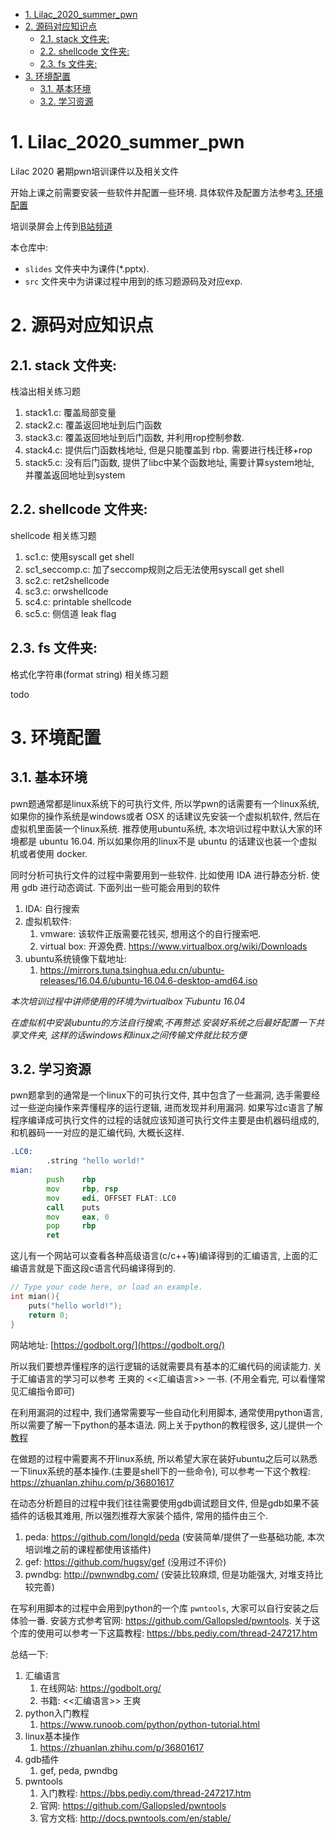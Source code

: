 <!-- TOC -->

- [1. Lilac_2020_summer_pwn](#1-lilac_2020_summer_pwn)
- [2. 源码对应知识点](#2-源码对应知识点)
  - [2.1. stack 文件夹:](#21-stack-文件夹)
  - [2.2. shellcode 文件夹:](#22-shellcode-文件夹)
  - [2.3. fs 文件夹:](#23-fs-文件夹)
- [3. 环境配置](#3-环境配置)
  - [3.1. 基本环境](#31-基本环境)
  - [3.2. 学习资源](#32-学习资源)

<!-- /TOC -->

# 1. Lilac_2020_summer_pwn

Lilac 2020 暑期pwn培训课件以及相关文件

开始上课之前需要安装一些软件并配置一些环境. 具体软件及配置方法参考[3. 环境配置](#3-环境配置)

培训录屏会上传到[B站频道](https://space.bilibili.com/40145638/channel/detail?cid=145242)

本仓库中:
- `slides` 文件夹中为课件(*.pptx).
- `src` 文件夹中为讲课过程中用到的练习题源码及对应exp.


# 2. 源码对应知识点

## 2.1. stack 文件夹:

栈溢出相关练习题

1. stack1.c: 覆盖局部变量
2. stack2.c: 覆盖返回地址到后门函数
3. stack3.c: 覆盖返回地址到后门函数, 并利用rop控制参数.
4. stack4.c: 提供后门函数栈地址, 但是只能覆盖到 rbp. 需要进行栈迁移+rop
5. stack5.c: 没有后门函数, 提供了libc中某个函数地址, 需要计算system地址, 并覆盖返回地址到system


## 2.2. shellcode 文件夹:

shellcode 相关练习题

1. sc1.c:  使用syscall get shell
1. sc1_seccomp.c:  加了seccomp规则之后无法使用syscall get shell
2. sc2.c: ret2shellcode
3. sc3.c: orwshellcode
4. sc4.c: printable shellcode
5. sc5.c: 侧信道 leak flag


## 2.3. fs 文件夹:

格式化字符串(format string) 相关练习题

todo


# 3. 环境配置

## 3.1. 基本环境

pwn题通常都是linux系统下的可执行文件, 所以学pwn的话需要有一个linux系统, 如果你的操作系统是windows或者 OSX 的话建议先安装一个虚拟机软件, 然后在虚拟机里面装一个linux系统. 推荐使用ubuntu系统, 本次培训过程中默认大家的环境都是 ubuntu 16.04. 所以如果你用的linux不是 ubuntu 的话建议也装一个虚拟机或者使用 docker.

同时分析可执行文件的过程中需要用到一些软件. 比如使用 IDA 进行静态分析. 使用 gdb 进行动态调试. 下面列出一些可能会用到的软件

1. IDA: 自行搜索
2. 虚拟机软件: 
    1. vmware: 该软件正版需要花钱买, 想用这个的自行搜索吧.
    2. virtual box: 开源免费. https://www.virtualbox.org/wiki/Downloads
3. ubuntu系统镜像下载地址:
   1. https://mirrors.tuna.tsinghua.edu.cn/ubuntu-releases/16.04.6/ubuntu-16.04.6-desktop-amd64.iso

*本次培训过程中讲师使用的环境为virtualbox下ubuntu 16.04*

*在虚拟机中安装ubuntu的方法自行搜索,不再赘述.安装好系统之后最好配置一下共享文件夹, 这样的话windows和linux之间传输文件就比较方便*

## 3.2. 学习资源

pwn题拿到的通常是一个linux下的可执行文件, 其中包含了一些漏洞, 选手需要经过一些逆向操作来弄懂程序的运行逻辑, 进而发现并利用漏洞. 如果写过c语言了解程序编译成可执行文件的过程的话就应该知道可执行文件主要是由机器码组成的, 和机器码一一对应的是汇编代码, 大概长这样.

```asm
.LC0:
        .string "hello world!"
mian:
        push    rbp
        mov     rbp, rsp
        mov     edi, OFFSET FLAT:.LC0
        call    puts
        mov     eax, 0
        pop     rbp
        ret
```

这儿有一个网站可以查看各种高级语言(c/c++等)编译得到的汇编语言, 上面的汇编语言就是下面这段c语言代码编译得到的.

```c
// Type your code here, or load an example.
int mian(){
    puts("hello world!");
    return 0;
}
```
网站地址: [https://godbolt.org/](https://godbolt.org/)

所以我们要想弄懂程序的运行逻辑的话就需要具有基本的汇编代码的阅读能力. 关于汇编语言的学习可以参考 王爽的 <<汇编语言>> 一书. (不用全看完, 可以看懂常见汇编指令即可)


在利用漏洞的过程中, 我们通常需要写一些自动化利用脚本, 通常使用python语言, 所以需要了解一下python的基本语法. 网上关于python的教程很多, 这儿提供一个[教程](https://www.runoob.com/python/python-tutorial.html)

在做题的过程中需要离不开linux系统, 所以希望大家在装好ubuntu之后可以熟悉一下linux系统的基本操作.(主要是shell下的一些命令), 可以参考一下这个教程: https://zhuanlan.zhihu.com/p/36801617

在动态分析题目的过程中我们往往需要使用gdb调试题目文件, 但是gdb如果不装插件的话极其难用, 所以强烈推荐大家装个插件, 常用的插件由三个. 

1. peda: https://github.com/longld/peda (安装简单/提供了一些基础功能, 本次培训堆之前的课程都使用该插件)
2. gef: https://github.com/hugsy/gef (没用过不评价)
3. pwndbg: http://pwnwndbg.com/ (安装比较麻烦, 但是功能强大, 对堆支持比较完善)

在写利用脚本的过程中会用到python的一个库 `pwntools`, 大家可以自行安装之后体验一番. 安装方式参考官网: https://github.com/Gallopsled/pwntools. 关于这个库的使用可以参考一下这篇教程: https://bbs.pediy.com/thread-247217.htm

总结一下:

1. 汇编语言
   1. 在线网站: https://godbolt.org/ 
   2. 书籍: <<汇编语言>> 王爽
2. python入门教程
   1. https://www.runoob.com/python/python-tutorial.html
3. linux基本操作
   1. https://zhuanlan.zhihu.com/p/36801617
4. gdb插件
   1. gef, peda, pwndbg
5. pwntools
   1. 入门教程: https://bbs.pediy.com/thread-247217.htm
   2. 官网: https://github.com/Gallopsled/pwntools
   3. 官方文档: http://docs.pwntools.com/en/stable/ 